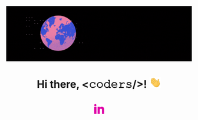 <div align="center">
	<img src="https://github.com/tkachuk-ai/tkachuk-ai/raw/main/Welcome.gif">
</div>

<h1 align="center">Hi there, <𝚌𝚘𝚍𝚎𝚛𝚜/>! <img src="https://github.com/tkachuk-ai/tkachuk-ai/raw/main/Hand.gif" width="32px"></h1>
<br>
	
<div align="center"> <img href="http://www.linkedin.com/in/otkachukSE" alt="Oleksandra @LinkedIN" width="27px" src="https://github.com/tkachuk-ai/tkachuk-ai/raw/main/LinkedIn icon.png" />
</div>
